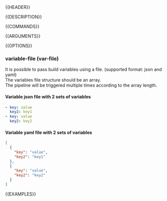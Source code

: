 {{HEADER}}

{{DESCRIPTION}}

{{COMMANDS}} 

{{ARGUMENTS}}

{{OPTIONS}}

### variable-file (var-file)
It is possible to pass build variables using a file. (supported format: json and yaml) <br>
The variables file structure should be an array. <br>
The pipeline will be triggered multiple times according to the array length.

#### Variable json file with 2 sets of variables
```yaml
- key: value
  key2: key1
- key: value
  key2: key2
```

#### Variable yaml file with 2 sets of variables
```json
[
  {
    "key": "value",
    "key2": "key1"
  },
  {
    "key": "value",
    "key2": "key2"
  }
]
```

{{EXAMPLES}}
